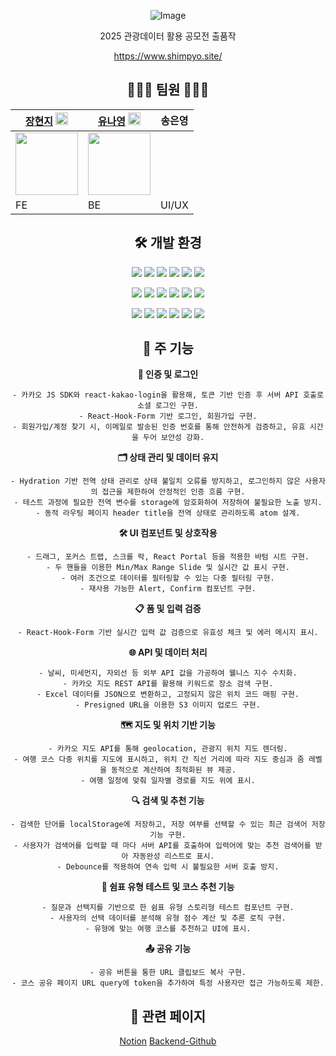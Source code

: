 <div align="center">
  
  ![Image](https://github.com/user-attachments/assets/11680e73-00c3-464e-b61e-ab2e77967999)
  
  2025 관광데이터 활용 공모전 출품작
  
  https://www.shimpyo.site/

  ## 🧑🏻‍💼 팀원 👩🏻‍💼
| [장현지](https://github.com/hyunjihub) [<img src="https://velog.velcdn.com/images/hyeongjun/post/5fff0129-f29b-4dfa-b28b-f3af0e11ed4f/image.png" width="20" height="20">](https://velog.io/@syub98774/posts) | [유나영](https://github.com/fjeos) [<img src="https://mblogthumb-phinf.pstatic.net/MjAyMTA1MDNfMTIx/MDAxNjIwMDE2ODUzODY2.GpIC8w2H_pIqAahd_Km5NEsk-3gAr88XK9BNr1Egc9Yg.PJsJNcO2jbk2fpTnEb4kZRA857QRyU4CwYNZk8lYsbwg.PNG.xavisnet/%ED%8B%B0%EC%8A%A4%ED%86%A0%EB%A6%AC.png?type=w800" width="20" height="20">](https://ynyezyo.tistory.com/) | 송은영 |
|--------|--------|--------|
|<img src="https://github.com/user-attachments/assets/91b1accb-350a-48c3-826b-8199a8d96c80" width="100" height="100"> | <img src="https://github.com/user-attachments/assets/0f8d3cf7-3782-4716-80e6-89db575167cf" width="100" height="100"> ||
| FE | BE     |UI/UX|

  ## 🛠️ 개발 환경
![](https://img.shields.io/badge/Next.js-000000?style=for-the-badge&logo=nextdotjs&logoColor=white)
![](https://img.shields.io/badge/Typescript-3178C6?style=for-the-badge&logo=typescript&logoColor=white)
![](https://img.shields.io/badge/TailwindCSS-06B6D4?style=for-the-badge&logo=tailwindcss&logoColor=white)
![](https://img.shields.io/badge/FramerMotion-0055FF?style=for-the-badge&logo=framermotion&logoColor=white)
![](https://img.shields.io/badge/Jotai-ffffff?style=for-the-badge&logo=jotai&logoColor=white)
![](https://img.shields.io/badge/ReactQuery-FF4154?style=for-the-badge&logo=reactquery&logoColor=white)

![](https://img.shields.io/badge/Axios-5A29E4?style=for-the-badge&logo=axios&logoColor=white)
![](https://img.shields.io/badge/ReactHookForm-EC5990?style=for-the-badge&logo=reacthookform&logoColor=white)
![](https://img.shields.io/badge/Vercel-000000?style=for-the-badge&logo=vercel&logoColor=white)
![](https://img.shields.io/badge/AmazonS3-569A31?style=for-the-badge&logo=amazons3&logoColor=white)
![](https://img.shields.io/badge/AmazonRoute53-8C4FFF?style=for-the-badge&logo=amazonroute53&logoColor=white)
![](https://img.shields.io/badge/ESlint-4B32C3?style=for-the-badge&logo=eslint&logoColor=white)

![](https://img.shields.io/badge/VSCODE-1F8ACB?style=for-the-badge&logo=visualcode&logoColor=white)
![](https://img.shields.io/badge/GitHub-181717?style=for-the-badge&logo=github&logoColor=white)
![](https://img.shields.io/badge/Git-F05032?style=for-the-badge&logo=git&logoColor=white)
![](https://img.shields.io/badge/Notion-000000?style=for-the-badge&logo=notion&logoColor=white)
![](https://img.shields.io/badge/Discord-5865F2?style=for-the-badge&logo=discord&logoColor=white)
![](https://img.shields.io/badge/Figma-F24E1E?style=for-the-badge&logo=figma&logoColor=white)

## 💬 주 기능
**🔑 인증 및 로그인**

    - 카카오 JS SDK와 react-kakao-login을 활용해, 토큰 기반 인증 후 서버 API 호출로 소셜 로그인 구현.
    - React-Hook-Form 기반 로그인, 회원가입 구현.
    - 회원가입/계정 찾기 시, 이메일로 발송된 인증 번호를 통해 안전하게 검증하고, 유효 시간을 두어 보안성 강화.
    
**🗂 상태 관리 및 데이터 유지**

    - Hydration 기반 전역 상태 관리로 상태 불일치 오류를 방지하고, 로그인하지 않은 사용자의 접근을 제한하여 안정적인 인증 흐름 구현.
    - 테스트 과정에 필요한 전역 변수를 storage에 암호화하여 저장하여 불필요한 노출 방지.
    - 동적 라우팅 페이지 header title을 전역 상태로 관리하도록 atom 설계.
    
**🛠 UI 컴포넌트 및 상호작용**

    - 드래그, 포커스 트랩, 스크롤 락, React Portal 등을 적용한 바텀 시트 구현.
    - 두 핸들을 이용한 Min/Max Range Slide 및 실시간 값 표시 구현.
    - 여러 조건으로 데이터를 필터링할 수 있는 다중 필터링 구현.
    - 재사용 가능한 Alert, Confirm 컴포넌트 구현.
    
**📋 폼 및 입력 검증**

    - React-Hook-Form 기반 실시간 입력 값 검증으로 유효성 체크 및 에러 메시지 표시.
    
**🌐 API 및 데이터 처리**

    - 날씨, 미세먼지, 자외선 등 외부 API 값을 가공하여 웰니스 지수 수치화.
    - 카카오 지도 REST API를 활용해 키워드로 장소 검색 구현.
    - Excel 데이터를 JSON으로 변환하고, 고정되지 않은 위치 코드 매핑 구현.
    - Presigned URL을 이용한 S3 이미지 업로드 구현.
    
**🗺 지도 및 위치 기반 기능**

    - 카카오 지도 API를 통해 geolocation, 관광지 위치 지도 렌더링.
    - 여행 코스 다중 위치를 지도에 표시하고, 위치 간 직선 거리에 따라 지도 중심과 줌 레벨을 동적으로 계산하여 최적화된 뷰 제공.
    - 여행 일정에 맞춰 일자별 경로를 지도 위에 표시.
    
**🔍 검색 및 추천 기능**

    - 검색한 단어를 localStorage에 저장하고, 저장 여부를 선택할 수 있는 최근 검색어 저장 기능 구현.
    - 사용자가 검색어를 입력할 때 마다 서버 API를 호출하여 입력어에 맞는 추천 검색어를 받아 자동완성 리스트로 표시.
    - Debounce를 적용하여 연속 입력 시 불필요한 서버 호출 방지.
    
**🧩 쉼표 유형 테스트 및 코스 추천 기능**

    - 질문과 선택지를 기반으로 한 쉼표 유형 스토리형 테스트 컴포넌트 구현.
    - 사용자의 선택 데이터를 분석해 유형 점수 계산 및 추론 로직 구현.
    - 유형에 맞는 여행 코스를 추천하고 UI에 표시.
    
**📤 공유 기능**

    - 공유 버튼을 통한 URL 클립보드 복사 구현.
    - 코스 공유 페이지 URL query에 token을 추가하여 특정 사용자만 접근 가능하도록 제한.

## 📕 관련 페이지
[Notion](https://tall-bestseller-c51.notion.site/2025-Notion-1d4242ce400e80ea9703fd37477f9b8d?source=copy_link)
[Backend-Github](https://github.com/ShimPyoSo/ShimPyo_BE)
  
</div>
